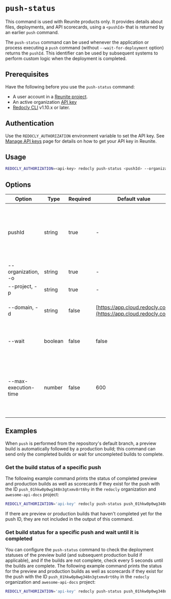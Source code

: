 # `push-status`

This command is used with Reunite products only.
It provides details about files, deployments, and API scorecards, using a `<pushId>` that is returned by an earlier `push` command.

The `push-status` command can be used whenever the application or process executing a `push` command (without `--wait-for-deployment` option) returns the `pushId`.
This identifier can be used by subsequent systems to perform custom logic when the deployment is completed.

## Prerequisites

Have the following before you use the `push-status` command:

- A user account in a [Reunite project](https://auth.cloud.redocly.com/).
- An active organization [API key](https://redocly.com/docs/realm/setup/how-to/api-keys)
- [Redocly CLI](../installation.md) v1.10.x or later.

## Authentication

Use the `REDOCLY_AUTHORIZATION` environment variable to set the API key.
See [Manage API keys](https://redocly.com/docs/realm/setup/how-to/api-keys) page for details on how to get your API key in Reunite.

## Usage

```bash
REDOCLY_AUTHORIZATION=<api-key> redocly push-status <pushId> --organization <orgSlug> --project <projectSlug> [--wait] [--max-execution-time <timeInSeconds>]
```

## Options

| Option               | Type    | Required | Default value                                                  | Description                                                                                                       |
| -------------------- | ------- | -------- | -------------------------------------------------------------- | ----------------------------------------------------------------------------------------------------------------- |
| pushId               | string  | true     | -                                                              | Identifier of the push whose state should be displayed. Returned as result of the [`push`](./push.md) command.    |
| --organization, -o   | string  | true     | -                                                              | [Organization slug](https://redocly.com/docs/realm/setup/how-to/git-providers/gitlab-self-managed#find-org-slug). |
| --project, -p        | string  | true     | -                                                              | [Project slug](https://redocly.com/docs/realm/setup/how-to/git-providers/gitlab-self-managed#find-org-slug).      |
| --domain, -d         | string  | false    | [https://app.cloud.redocly.com](https://app.cloud.redocly.com) | The domain that the `push` command pushed to.                                                                     |
| --wait               | boolean | false    | false                                                          | Waits until the build is completed if it is in progress.                                                          |
| --max-execution-time | number  | false    | 600                                                            | Maximum wait time for build completion in seconds (used in conjunction with the `--wait` option).                 |

## Examples

When `push` is performed from the repository's default branch, a preview build is automatically followed by a production build; this command can send only the completed builds or wait for uncompleted builds to complete.

### Get the build status of a specific push

The following example command prints the status of completed preview and production builds as well as scorecards if they exist for the push with the ID `push_01hkw0p0wg348n3gtxmv8rt6hy` in the `redocly` organization and `awesome-api-docs` project:

```bash
REDOCLY_AUTHORIZATION='api-key' redocly push-status push_01hkw0p0wg348n3gtxmv8rt6hy -o=redocly -p=awesome-api-docs
```

If there are preview or production builds that haven't completed yet for the push ID, they are not included in the output of this command.

### Get build status for a specific push and wait until it is completed

You can configure the `push-status` command to check the deployment statuses of the preview build (and subsequent production build if applicable), and if the builds are not complete, check every 5 seconds until the builds are complete.
The following example command prints the status for the preview and production builds as well as scorecards if they exist for the push with the ID `push_01hkw0p0wg348n3gtxmv8rt6hy` in the `redocly` organization and `awesome-api-docs` project:

```bash
REDOCLY_AUTHORIZATION='api-key' redocly push-status push_01hkw0p0wg348n3gtxmv8rt6hy -o=redocly -p=awesome-api-docs --wait
```
